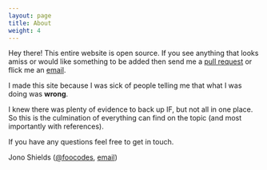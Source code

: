 ```yaml
---
layout: page
title: About
weight: 4
---
```


<p class="message">
  Hey there! This entire website is open source. If you see anything that looks amiss or would like something to be added then send me a <a href="https://github.com/foopod/intermittentFasting">pull request</a> or flick me an <a href="mailto:jonathonshields@gmail.com">email</a>.
</p>

I made this site because I was sick of people telling me that what I was doing was **wrong**. 

I knew there was plenty of evidence to back up IF, but not all in one place. So this is the culmination of everything can find on the topic (and most importantly with references).

If you have any questions feel free to get in touch.

Jono Shields ([@foocodes](http://twitter.com/foocodes), [email](mailto:jonathonshields@gmail.com))

<script src="//blockr.io/js_external/coinwidget/coin.js"></script>
<script>
    CoinWidgetCom.go({
        wallet_address: '1CXkgx881fC9EVkA4pyW2dqqZc9ETZSMRE',
        currency: 'bitcoin',
        counter: 'count',
        lbl_button: 'Donate',
        lbl_count: 'donations',
        lbl_amount: 'BTC',
        lbl_address: 'Use address below to donate. Thanks!',
        qrcode: true,
        alignment: 'bl',
        decimals: 8,
        size: "big",
        color: "dark",
        countdownFrom: "0",
        element: "#coinwidget-bitcoin-1CXkgx881fC9EVkA4pyW2dqqZc9ETZSMRE",
        onShow: function(){},
        onHide: function(){}
    });
</script>
<div id="coinwidget-bitcoin-1CXkgx881fC9EVkA4pyW2dqqZc9ETZSMRE"></div>
